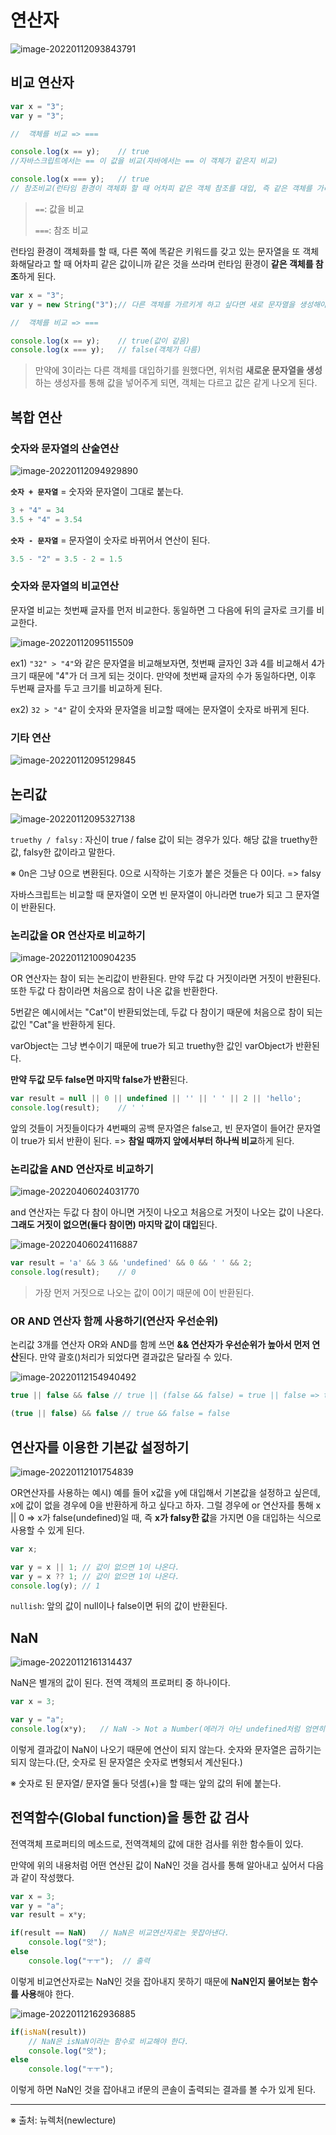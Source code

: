 

# 연산자



![image-20220112093843791](image/image-20220112093843791.png)



## 비교 연산자

```javascript
var x = "3";
var y = "3";

//  객체를 비교 => ===

console.log(x == y);	// true
//자바스크립트에서는 == 이 값을 비교(자바에서는 == 이 객체가 같은지 비교)

console.log(x === y);	// true
// 참조비교(런타임 환경이 객체화 할 때 어차피 같은 객체 참조를 대입, 즉 같은 객체를 가리키게 되기 때문에 true로 나온다.)
```

> `==`: 값을 비교
>
> `===`: 참조 비교

런타임 환경이 객체화를 할 때, 다른 쪽에 똑같은 키워드를 갖고 있는 문자열을 또 객체화해달라고 할 때 어차피 같은 값이니까 같은 것을 쓰라며 런타임 환경이 **같은 객체를 참조**하게 된다.



```javascript
var x = "3";
var y = new String("3");// 다른 객체를 가르키게 하고 싶다면 새로 문자열을 생성해야 한다.

//  객체를 비교 => ===

console.log(x == y);	// true(값이 같음)
console.log(x === y);	// false(객체가 다름)
```

> 만약에 3이라는 다른 객체를 대입하기를 원했다면, 위처럼 **새로운 문자열을 생성**하는 생성자를 통해 값을 넣어주게 되면, 객체는 다르고 값은 같게 나오게 된다.



## 복합 연산



### 숫자와 문자열의 산술연산

![image-20220112094929890](image/image-20220112094929890.png)

**`숫자 + 문자열`** = 숫자와 문자열이 그대로 붙는다. 

```javascript
3 + "4" = 34
3.5 + "4" = 3.54
```



**`숫자 - 문자열`** = 문자열이 숫자로 바뀌어서 연산이 된다.

```javascript
3.5 - "2" = 3.5 - 2 = 1.5
```



### 숫자와 문자열의 비교연산

문자열 비교는 첫번째 글자를 먼저 비교한다. 동일하면 그 다음에 뒤의 글자로 크기를 비교한다.

![image-20220112095115509](image/image-20220112095115509.png)

ex1) `"32" > "4"`와 같은 문자열을 비교해보자면, 첫번째 글자인 3과 4를 비교해서 4가 크기 때문에 "4"가 더 크게 되는 것이다. 만약에 첫번째 글자의 수가 동일하다면, 이후 두번째 글자를 두고 크기를 비교하게 된다.

ex2) `32 > "4"` 같이 숫자와 문자열을 비교할 때에는 문자열이 숫자로 바뀌게 된다.



### 기타 연산

![image-20220112095129845](image/image-20220112095129845.png)



## 논리값

![image-20220112095327138](image/image-20220112095327138.png)

`truethy / falsy` : 자신이 true / false 값이 되는 경우가 있다. 해당 값을 truethy한 값, falsy한 값이라고 말한다.

※ 0n은 그냥 0으로 변환된다. 0으로 시작하는 기호가 붙은 것들은 다 0이다. => falsy

자바스크립트는 비교할 때 문자열이 오면 빈 문자열이 아니라면 true가 되고 그 문자열이 반환된다.



### 논리값을 OR 연산자로 비교하기

![image-20220112100904235](image/image-20220112100904235-16491817207771.png)

OR 연산자는 참이 되는 논리값이 반환된다. 만약 두값 다 거짓이라면 거짓이 반환된다. 또한 두값 다 참이라면 처음으로 참이 나온 값을 반환한다.

5번같은 예시에서는 "Cat"이 반환되었는데,  두값 다 참이기 때문에 처음으로 참이 되는 값인 "Cat"을 반환하게 된다.

varObject는 그냥 변수이기 때문에 true가 되고 truethy한 값인 varObject가 반환된다.

**만약 두값 모두 false면 마지막 false가 반환**된다.

```javascript
var result = null || 0 || undefined || '' || ' ' || 2 || 'hello';
console.log(result);    // ' '
```

앞의 것들이 거짓들이다가 4번째의 공백 문자열은 false고, 빈 문자열이 들어간 문자열이 true가 되서 반환이 된다.   => **참일 때까지 앞에서부터 하나씩 비교**하게 된다.



### 논리값을 AND 연산자로 비교하기

![image-20220406024031770](image/image-20220406024031770-16491817250462.png)

and 연산자는 두값 다 참이 아니면 거짓이 나오고 처음으로 거짓이 나오는 값이 나온다. **그래도 거짓이 없으면(둘다 참이면) 마지막 값이 대입**된다.

![image-20220406024116887](image/image-20220406024116887-16491817277643.png)

```javascript
var result = 'a' && 3 && 'undefined' && 0 && ' ' && 2;
console.log(result);	// 0
```

> 가장 먼저 거짓으로 나오는 값이 0이기 때문에 0이 반환된다.



### OR AND 연산자 함께 사용하기(연산자 우선순위)

논리값 3개를 연산자 OR와 AND를 함께 쓰면 **&& 연산자가 우선순위가 높아서 먼저 연산**된다. 만약 괄호()처리가 되었다면 결과값은 달라질 수 있다.

![image-20220112154940492](image/image-20220112154940492.png)

```javascript
true || false && false // true || (false && false) = true || false => true 
```

```javascript
(true || false) && false // true && false = false
```



## 연산자를 이용한 기본값 설정하기

![image-20220112101754839](image/image-20220112101754839.png)

OR연산자를 사용하는 예시) 예를 들어 x값을 y에 대입해서 기본값을 설정하고 싶은데, x에 값이 없을 경우에 0을 반환하게 하고 싶다고 하자. 그럴 경우에 or 연산자를 통해 x || 0 => x가 false(undefined)일 때, 즉 **x가 falsy한 값**을 가지면 0을 대입하는 식으로 사용할 수 있게 된다.

```javascript
var x;

var y = x || 1; // 값이 없으면 1이 나온다.
var y = x ?? 1; // 값이 없으면 1이 나온다.
console.log(y);	// 1
```

`nullish`: 앞의 값이 null이나 false이면 뒤의 값이 반환된다.



## NaN

![image-20220112161314437](image/image-20220112161314437.png)

NaN은 별개의 값이 된다. 전역 객체의 프로퍼티 중 하나이다.

```javascript
var x = 3;

var y = "a";
console.log(x*y);   // NaN -> Not a Number(에러가 아닌 undefined처럼 엄연히 값이다.) => (숫자와 문자열은 곱하기가 안된다.)
```

이렇게 결과값이 NaN이 나오기 때문에 연산이 되지 않는다. 숫자와 문자열은 곱하기는 되지 않는다.(단, 숫자로 된 문자열은 숫자로 변형되서 계산된다.)

※ 숫자로 된 문자열/ 문자열 둘다 덧셈(+)을 할 때는 앞의 값의 뒤에 붙는다.



## 전역함수(Global function)을 통한 값 검사

전역객체 프로퍼티의 메소드로, 전역객체의 값에 대한 검사를 위한 함수들이 있다.

만약에 위의 내용처럼 어떤 연산된 값이 NaN인 것을 검사를 통해 알아내고 싶어서 다음과 같이 작성했다.

```javascript
var x = 3;
var y = "a";
var result = x*y;

if(result == NaN)   // NaN은 비교연산자로는 못잡아낸다.
    console.log("앗");
else
    console.log("ㅜㅜ");	// 출력
```

이렇게 비교연산자로는 NaN인 것을 잡아내지 못하기 때문에 **NaN인지 물어보는 함수를 사용**해야 한다.

![image-20220112162936885](image/image-20220112162936885.png)

```javascript
if(isNaN(result))
    // NaN은 isNaN이라는 함수로 비교해야 한다.
    console.log("앗");
else
    console.log("ㅜㅜ");
```

이렇게 하면 NaN인 것을 잡아내고 if문의 콘솔이 출력되는 결과를 볼 수가 있게 된다.



------

※ 출처: 뉴렉처(newlecture)